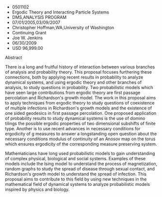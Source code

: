 
* 0501102
* Ergodic Theory and Interacting Particle Systems
* DMS,ANALYSIS PROGRAM
* 07/01/2005,03/09/2007
* Christopher Hoffman,WA,University of Washington
* Continuing Grant
* Joe W. Jenkins
* 06/30/2009
* USD 96,999.00

Abstract

There is a long and fruitful history of interaction between various branches of
analysis and probability theory. This proposal focuses furthering these
connections, both by applying recent results in probability to analyze dynamical
systems, and using ergodic theory and other branches of analysis, to study
questions in probability. Two probabilistic models which have seen large
contributions from ergodic theory are first passage percolation and Richardson's
growth model. The work in this proposal aims to apply techniques from ergodic
theory to study questions of coexistence of multiple infections in Richardson's
growth models and the existence of one sided geodesics in first passage
percolation. One proposed application of probability results to study dynamical
systems is the use of domino tilings the possible ergodic properties of two
dimensional subshifts of finite type. Another is to use recent advances in
necessary conditions for ergodicity of g measures to answer a longstanding open
question about the necessary conditions modulus of continuity of an Anosov map
on the torus which ensures ergodicity of the corresponding measure preserving
system.



Mathematicians have long used probabilistic models to gain understanding of
complex physical, biological and social systems. Examples of these models
include the Ising model to understand the process of magnetization, random
graphs to study the spread of disease through sexual contact, and Richardson's
growth model to understand the spread of infection. This proposal aims to
contribute to this field by using new techniques in the mathematical field of
dynamical systems to analyze probabilistic models inspired by physics and
biology.


